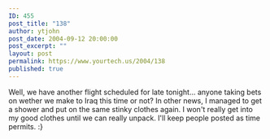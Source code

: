 ```yaml
---
ID: 455
post_title: "138"
author: ytjohn
post_date: 2004-09-12 20:00:00
post_excerpt: ""
layout: post
permalink: https://www.yourtech.us/2004/138
published: true
---
```

Well, we have another flight scheduled for late tonight... anyone taking bets on wether we make to Iraq this time or not?  In other news, I managed to get a shower and put on the same stinky clothes again.  I won't really get into my good clothes until we can really unpack.  I'll keep people posted as time permits. :}